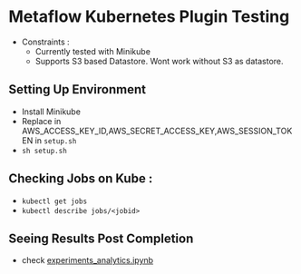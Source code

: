 # Metaflow Kubernetes Plugin Testing

- Constraints : 
    - Currently tested with Minikube
    - Supports S3 based Datastore. Wont work without S3 as datastore. 

## Setting Up Environment
- Install Minikube
- Replace in AWS_ACCESS_KEY_ID,AWS_SECRET_ACCESS_KEY,AWS_SESSION_TOKEN in `setup.sh`
- ``sh setup.sh``

## Checking Jobs on Kube : 
- ``kubectl get jobs``
- ``kubectl describe jobs/<jobid>``

## Seeing Results Post Completion 
- check [experiments_analytics.ipynb](experiments_analytics.ipynb)
